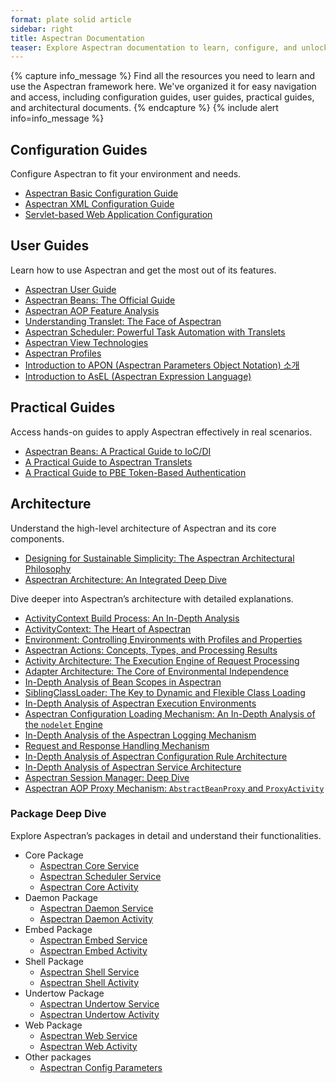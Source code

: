 ```yaml
---
format: plate solid article
sidebar: right
title: Aspectran Documentation
teaser: Explore Aspectran documentation to learn, configure, and unlock its full potential.
---
```


{% capture info_message %}
Find all the resources you need to learn and use the Aspectran framework here.
We've organized it for easy navigation and access, including configuration guides, user guides, practical guides, and architectural documents.
{% endcapture %}
{% include alert info=info_message %}

## Configuration Guides

Configure Aspectran to fit your environment and needs.

*   [Aspectran Basic Configuration Guide](/en/docs/guides/aspectran-configuration/)
*   [Aspectran XML Configuration Guide](/en/docs/guides/aspectran-xml-configuration/)
*   [Servlet-based Web Application Configuration](/en/docs/guides/aspectran-servlet-configuration/)

## User Guides

Learn how to use Aspectran and get the most out of its features.

*   [Aspectran User Guide](/en/aspectran/user-guide/)
*   [Aspectran Beans: The Official Guide](/en/docs/guides/aspectran-beans/)
*   [Aspectran AOP Feature Analysis](/en/docs/guides/aspectran-aop/)
*   [Understanding Translet: The Face of Aspectran](/en/docs/guides/aspectran-translet/)
*   [Aspectran Scheduler: Powerful Task Automation with Translets](/en/docs/guides/aspectran-scheduler/)
*   [Aspectran View Technologies](/en/docs/guides/aspectran-view-technologies/)
*   [Aspectran Profiles](/en/docs/guides/aspectran-profiles/)
*   [Introduction to APON (Aspectran Parameters Object Notation) 소개](/en/docs/guides/introduce-apon/)
*   [Introduction to AsEL (Aspectran Expression Language)](/en/docs/guides/introduce-asel/)

## Practical Guides

Access hands-on guides to apply Aspectran effectively in real scenarios.

-   [Aspectran Beans: A Practical Guide to IoC/DI](/en/docs/guides/practical-guide-to-beans/)
-   [A Practical Guide to Aspectran Translets](/en/docs/guides/practical-guide-to-translets/)
-   [A Practical Guide to PBE Token-Based Authentication](/en/docs/guides/practical-guide-to-pbe-token-based-authentication/)

## Architecture

Understand the high-level architecture of Aspectran and its core components.

-   [Designing for Sustainable Simplicity: The Aspectran Architectural Philosophy](/en/why-aspectran/)
-   [Aspectran Architecture: An Integrated Deep Dive ](/en/aspectran/architecture/)

Dive deeper into Aspectran’s architecture with detailed explanations.

*   [ActivityContext Build Process: An In-Depth Analysis](/en/docs/architecture/activity-context-building/)
*   [ActivityContext: The Heart of Aspectran](/en/docs/architecture/activity-context/)
*   [Environment: Controlling Environments with Profiles and Properties](/en/docs/architecture/activity-environment/)
*   [Aspectran Actions: Concepts, Types, and Processing Results](/en/docs/architecture/aspectran-actions/)
*   [Activity Architecture: The Execution Engine of Request Processing](/en/docs/architecture/aspectran-activities/)
*   [Adapter Architecture: The Core of Environmental Independence](/en/docs/architecture/aspectran-adapters/)
*   [In-Depth Analysis of Bean Scopes in Aspectran](/en/docs/architecture/aspectran-bean-scopes/)
*   [SiblingClassLoader: The Key to Dynamic and Flexible Class Loading](/en/docs/architecture/aspectran-classloader/)
*   [In-Depth Analysis of Aspectran Execution Environments](/en/docs/architecture/aspectran-execution-environments/)
*   [Aspectran Configuration Loading Mechanism: An In-Depth Analysis of the `nodelet` Engine](/en/docs/architecture/aspectran-loading-mechanism/)
*   [In-Depth Analysis of the Aspectran Logging Mechanism](/en/docs/architecture/aspectran-logging-mechanism/)
*   [Request and Response Handling Mechanism](/en/docs/architecture/aspectran-request-response/)
*   [In-Depth Analysis of Aspectran Configuration Rule Architecture](/en/docs/architecture/aspectran-rule-architecture/)
*   [In-Depth Analysis of Aspectran Service Architecture](/en/docs/architecture/aspectran-services/)
*   [Aspectran Session Manager: Deep Dive](/en/docs/architecture/aspectran-session-manager/)
*   [Aspectran AOP Proxy Mechanism: `AbstractBeanProxy` and `ProxyActivity`](/en/docs/architecture/new-aop-proxy-mechanism/)

### Package Deep Dive

Explore Aspectran’s packages in detail and understand their functionalities.

*   Core Package
    *   [Aspectran Core Service](/en/docs/architecture/packages/aspectran-core-service/)
    *   [Aspectran Scheduler Service](/en/docs/architecture/packages/aspectran-scheduler-service/)
    *   [Aspectran Core Activity](/en/docs/architecture/packages/aspectran-core-activity/)
*   Daemon Package
    *   [Aspectran Daemon Service](/en/docs/architecture/packages/aspectran-daemon-service/)
    *   [Aspectran Daemon Activity](/en/docs/architecture/packages/aspectran-daemon-activity/)
*   Embed Package
    *   [Aspectran Embed Service](/en/docs/architecture/packages/aspectran-embed-service/)
    *   [Aspectran Embed Activity](/en/docs/architecture/packages/aspectran-embed-activity/)
*   Shell Package
    *   [Aspectran Shell Service](/en/docs/architecture/packages/aspectran-shell-service/)
    *   [Aspectran Shell Activity](/en/docs/architecture/packages/aspectran-shell-activity/)
*   Undertow Package
    *   [Aspectran Undertow Service](/en/docs/architecture/packages/aspectran-undertow-service/)
    *   [Aspectran Undertow Activity](/en/docs/architecture/packages/aspectran-undertow-activity/)
*   Web Package
    *   [Aspectran Web Service](/en/docs/architecture/packages/aspectran-web-service/)
    *   [Aspectran Web Activity](/en/docs/architecture/packages/aspectran-web-activity/)
*   Other packages
    *   [Aspectran Config Parameters](/en/docs/architecture/packages/aspectran-config-parameters/)
